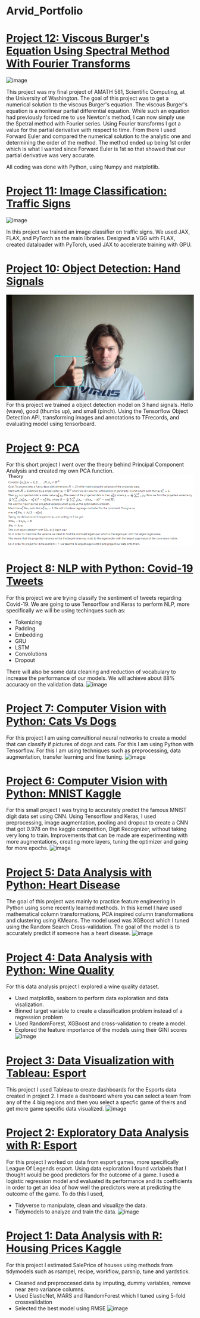 # Arvid_Portfolio

# [Project 12: Viscous Burger's Equation Using Spectral Method With Fourier Transforms](https://github.com/ArvidLev/Viscous-Burger-s-Equation)
![image](https://github.com/ArvidLev/Arvid_Portfolio/assets/89865352/6fa6ea0f-4cbd-4be7-aa84-0054adc521d4)

This project was my final project of AMATH 581, Scientific Computing, at the University of Washington. The goal of this project was to get a numerical solution to the viscous Burger's equation. The viscous Burger's equation is a nonlinear partial differential equation. While such an equation had previously forced me to use Newton's method, I can now simply use the Spetral method with Fourier series. Using Fourier transforms I got a value for the partial derivative with respect to time. From there I used Forward Euler and compared the numerical solution to the analytic one and determining the order of the method. The method ended up being 1st order which is what I wanted since Forward Euler is 1st so that showed that our partial derivative was very accurate.

All coding was done with Python, using Numpy and matplotlib.

# [Project 11: Image Classification: Traffic Signs](https://github.com/ArvidLev/TrafficSignFlax)
![image](https://github.com/ArvidLev/TrafficSignFlax/assets/89865352/d3050b1c-a095-4dbd-add3-643ce9e4e09a)

In this project we trained an image classifier on traffic signs. We used JAX, FLAX, and PyTorch as the main libraries. Designed a VGG with FLAX, created dataloader with PyTorch, used JAX to accelerate training with GPU.
# [Project 10: Object Detection: Hand Signals](https://github.com/ArvidLev/ObjectDetectionHands)
![image](https://github.com/ArvidLev/Arvid_Portfolio/blob/main/image/thumbsup.png)
For this project we trained a object detection model on 3 hand signals. Hello (wave), good (thumbs up), and small (pinch). Using the Tensorflow Object Detection API, transforming images and annotations to TFrecords, and evaluating model using tensorboard.
# [Project 9: PCA](https://github.com/ArvidLev/PCA)
For this short project I went over the theory behind Principal Component Analysis and created my own PCA function.
![image](https://github.com/ArvidLev/Arvid_Portfolio/blob/main/image/PCA_PCA.ipynb%20at%20main%20%C2%B7%20ArvidLev_PCA%20%C2%B7%20GitHub.png)
# [Project 8: NLP with Python: Covid-19 Tweets](https://www.kaggle.com/arvidlevander/covid-19-nlp)
For this project we are trying classify the sentiment of tweets regarding Covid-19. 
We are going to use Tensorflow and Keras to perform NLP, more specifically we will be using techinques such as:
 - Tokenizing
 - Padding
 - Embedding
 - GRU
 - LSTM
 - Convolutions
 - Dropout

There will also be some data cleaning and reduction of vocabulary to increase the performance of our models.
We will achieve about 88% accuracy on the validation data.
![image](https://user-images.githubusercontent.com/89865352/140621655-215be6ff-cfb7-4de1-a56e-6fb58502a973.png)
# [Project 7: Computer Vision with Python: Cats Vs Dogs](https://github.com/ArvidLev/CatVSDogs)
For this project I am using convultional neural networks to create a model that can classify if pictures of dogs and cats. For this I am using Python with Tensorflow. For this I am using techniques such as preprocessing, data augmentation, transfer learning and fine tuning.
![image](https://user-images.githubusercontent.com/89865352/139783326-d8285333-320c-4fb6-b789-03826510f5df.png)

# [Project 6: Computer Vision with Python: MNIST Kaggle](https://github.com/ArvidLev/MNIST-Kaggle)
For this small project I was trying to accurately predict the famous MNIST digit data set using CNN. Using Tensorflow and Keras, I used preprocessing, image augmentation, pooling and dropout to create a CNN that got 0.978 on the kaggle competition, Digit Recognizer, without taking very long to train. Improvements that can be made are experimenting with more augmentations, creating more layers, tuning the optimizer and going for more epochs.
![image](https://user-images.githubusercontent.com/89865352/148129154-df21ce85-e3d4-44f0-a82a-481cfc653ad5.png)

# [Project 5: Data Analysis with Python: Heart Disease](https://www.kaggle.com/arvidlevander/heartdisease)
The goal of this project was mainly to practice feature engineering in Python using some recently learned methods.
In this kernel I have used mathematical column transformations, PCA inspired column transformations and clustering using KMeans. 
The model used was XGBoost which I tuned using the Random Search Cross-validation. 
The goal of the model is to accurately predict if someone has a heart disease.
![image](https://user-images.githubusercontent.com/89865352/148130603-df4fa485-8fa0-44c8-8d62-1716a2d08610.png)

# [Project 4: Data Analysis with Python: Wine Quality](https://github.com/ArvidLev/WineQuality)
For this data analysis project I explored a wine quality dataset.
  - Used matplotlib, seaborn to perform data exploration and data visalization.
  - Binned target variable to create a classification problem instead of a regression problem
  - Used RandomForest, XGBoost and cross-validation to create a model.
  - Explored the feature importance of the models using their GINI scores
 ![image](https://user-images.githubusercontent.com/89865352/148273477-b379a907-745d-4445-b5da-a7db764046b0.png)

# [Project 3: Data Visualization with Tableau: Esport](https://public.tableau.com/views/Book1_16332383257090/Dashboard1?:language=en-US&publish=yes&:display_count=n&:origin=viz_share_link)
This project I used Tableau to create dashboards for the Esports data created in project 2. I made a dashboard where you can select a team from any of the 4 big regions and then you select a specfic game of theirs and get more game specific data visualized.
![image](https://user-images.githubusercontent.com/89865352/148276393-d9f5aca3-984b-4109-b99b-f7ea286eb1a1.png)


# [Project 2: Exploratory Data Analysis with R: Esport](https://github.com/ArvidLev/LeagueOfLegends.git)
For this project I worked on data from esport games, more specifically League Of Legends esport.
Using data exploration I found variabels that I thought would be good predictors for the outcome of a game.
I used a logistic regression model and evaluated its performance and its coefficients in order to get an idea of how well the predictors were at predicting the outcome of the game.
To do this I used,
* Tidyverse to manipulate, clean and visualize the data.
* Tidymodels to analyze and train the data.
![image](https://user-images.githubusercontent.com/89865352/148274962-fbff3140-2c66-40fb-8a18-76da445aebb6.png)


# [Project 1: Data Analysis with R: Housing Prices Kaggle](https://github.com/ArvidLev/Housing_SalePrice_Kaggle)
For this project I estimated SalePrice of houses using methods from tidymodels such as rsampel, recipe, workflow, parsnip, tune and yardstick.
* Cleaned and preproccesed data by imputing, dummy variables, remove near zero variance columns.
* Used ElasticNet, MARS and RandomForest which I tuned using 5-fold crossvalidation
* Selected the best model using RMSE
![image](https://user-images.githubusercontent.com/89865352/148275547-6cebb49d-78ed-42fb-93a4-055885fc542c.png)

